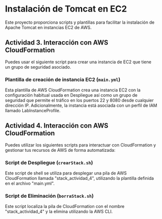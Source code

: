 # Instalación de Tomcat en EC2

Este proyecto proporciona scripts y plantillas para facilitar la instalación de Apache Tomcat en instancias EC2 de AWS.

## Actividad 3. Interacción con AWS CloudFormation

Puedes usar el siguiente script para crear una instancia de EC2 que tiene un grupo de seguridad asociado. 

### Plantilla de creación de instancia EC2 (`main.yml`)

Esta plantilla de AWS CloudFormation crea una instancia EC2 con la configuración habitual usada en Despliegue así como un grupo de seguridad que permite el tráfico en los puertos 22 y 8080 desde cualquier dirección IP. Adicionalmente, la instancia está asociada con un perfil de IAM llamado LabInstanceProfile.

## Actividad 4. Interacción con AWS CloudFormation

Puedes utilizar los siguientes scripts para interactuar con CloudFormation y gestionar tus recursos de AWS de forma automatizada:

### Script de Despliegue (`crearStack.sh`)

Este script de shell se utiliza para desplegar una pila de AWS CloudFormation llamada "stack_actividad_4", utilizando la plantilla definida en el archivo "main.yml".

### Script de Eliminación (`borraStack.sh`)

Este script localiza la pila de CloudFormation con el nombre "stack_actividad_4" y la elimina utilizando la AWS CLI. 
